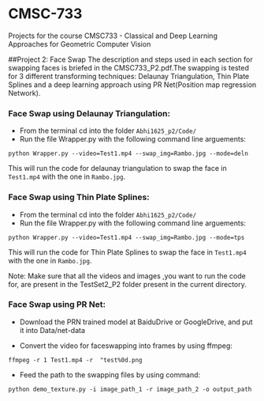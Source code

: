 # CMSC-733
Projects for the course CMSC733 - Classical and Deep Learning Approaches for
Geometric Computer Vision

##Project 2: Face Swap
The description and steps used in each section for swapping faces is briefed in the CMSC733_P2.pdf.The swapping is tested for 3 different transforming techniques: Delaunay Triangulation, Thin Plate Splines and a deep learning approach using PR Net(Position map regression Network).
### Face Swap using Delaunay Triangulation:
- From the terminal cd into the folder `Abhi1625_p2/Code/`
- Run the file Wrapper.py with the following command line arguements:
```
python Wrapper.py --video=Test1.mp4 --swap_img=Rambo.jpg --mode=deln
```
This will run the code for delaunay triangulation to swap the face in `Test1.mp4` with the one in `Rambo.jpg`. 

### Face Swap using Thin Plate Splines:
- From the terminal cd into the folder `Abhi1625_p2/Code/`
- Run the file Wrapper.py with the following command line arguements:
```
python Wrapper.py --video=Test1.mp4 --swap_img=Rambo.jpg --mode=tps
```
This will run the code for Thin Plate Splines to swap the face in `Test1.mp4` with the one in `Rambo.jpg`.

Note: Make sure that all the videos and images ,you want to run the code for, are present in the TestSet2_P2 folder present in the current directory.

### Face Swap using PR Net:

- Download the PRN trained model at BaiduDrive or GoogleDrive, and put it into Data/net-data

- Convert the video for faceswapping into frames by using ffmpeg:
```	
ffmpeg -r 1 Test1.mp4 -r  "test%0d.png
```
- Feed the path to the swapping files by using command:
```	
python demo_texture.py -i image_path_1 -r image_path_2 -o output_path
```
